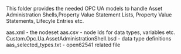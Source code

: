 This folder provides the needed OPC UA models to handle Asset Administration Shells,Property Value Statement Lists, Property Value Statements, Lifecyle Entries etc.  

aas.xml - the nodeset
aas.csv - node Ids for data types, variables etc.
Custom.Opc.Ua.AssetAdministrationShell.bsd - data type definitions
aas_selected_types.txt - open62541 related file
